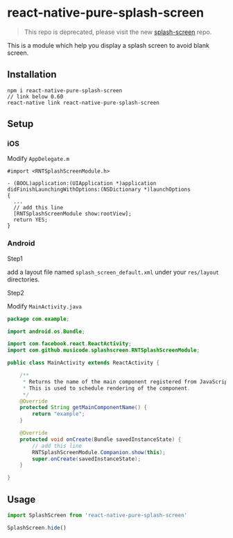 # react-native-pure-splash-screen

> This repo is deprecated, please visit the new [splash-screen](https://github.com/react-native-hero/splash-screen) repo.

This is a module which help you display a splash screen to avoid blank screen.

## Installation

```
npm i react-native-pure-splash-screen
// link below 0.60
react-native link react-native-pure-splash-screen
```

## Setup

### iOS

Modify `AppDelegate.m`

```oc
#import <RNTSplashScreenModule.h>

- (BOOL)application:(UIApplication *)application didFinishLaunchingWithOptions:(NSDictionary *)launchOptions
{
  ...
  // add this line
  [RNTSplashScreenModule show:rootView];
  return YES;
}
```

### Android

Step1

add a layout file named `splash_screen_default.xml` under your `res/layout` directories.

Step2

Modify `MainActivity.java`

```java
package com.example;

import android.os.Bundle;

import com.facebook.react.ReactActivity;
import com.github.musicode.splashscreen.RNTSplashScreenModule;

public class MainActivity extends ReactActivity {

    /**
     * Returns the name of the main component registered from JavaScript.
     * This is used to schedule rendering of the component.
     */
    @Override
    protected String getMainComponentName() {
        return "example";
    }

    @Override
    protected void onCreate(Bundle savedInstanceState) {
        // add this line
        RNTSplashScreenModule.Companion.show(this);
        super.onCreate(savedInstanceState);
    }

}
```

## Usage

```js
import SplashScreen from 'react-native-pure-splash-screen'

SplashScreen.hide()
```